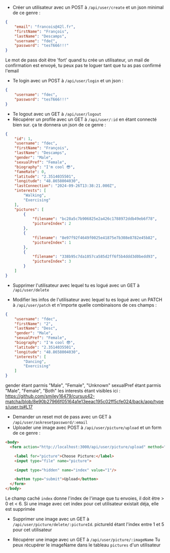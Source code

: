 - Créer un utilisateur avec un POST à  `/api/user/create` et un json minimal de ce genre :
```json
{
    "email": "francois@42l.fr",
    "firstName": "François",
    "lastName": "Descamps",
    "username": "fdeĉ",
    "password": "tesT666!!!"
}
``` 
Le mot de pass doit être 'fort'
quand tu crée un utilisateur, un mail de confirmation est envoyé, tu peux pas te loguer tant que tu as pas confirmé l'email

- Te login avec un POST à `/api/user/login` et un json :
```json
{
    "username": "fdec",
    "password": "tesT666!!!"
}
```

- Te logout avec un GET à `/api/user/logout`
- Récupérer un profile avec un GET à `/api/user/:id` en étant connecté bien sur.
ça te donnera un json de ce genre :
```json
{
    "id": 1,
    "username": "fdec",
    "firstName": "François",
    "lastName": "Descamps",
    "gender": "Male",
    "sexualPref": "Female",
    "biography": "I'm cool 😎",
    "fameRate": 0,
    "latitude": "2.3514035501",
    "longitude": "48.8658004030",
    "lastConnection": "2024-09-26T13:38:21.000Z",
    "interests": [
        "Walking",
        "Exercising"
    ],
    "pictures": [
        {
            "filename": "bc28a5c7b906825e2a426c1788972ddb49eb6f78",
            "pictureIndex": 2
        },
        {
            "filename": "8e97f92f4649f0025e41875e7b308e8782e45b82",
            "pictureIndex": 1
        },
        {
            "filename": "338b95c7da1057ca585d2ff6f5b4ddd3d0bedd93",
            "pictureIndex": 3
        }
    ]
}
```

- Supprimer l'utilisateur avec lequel tu es logué avec un GET à `/api/user/delete`

- Modifier les infos de l'utilisateur avec lequel tu es logué avec un PATCH à `/api/user/patch` et n'importe quelle combinaisons de ces champs :
```json
{
    "username": "fdec",
    "firstName": "2",
    "lastName": "Desc",
    "gender": "Male",
    "sexualPref": "Female",
    "biography": "I'm cool 😎",
    "latitude": "2.3514035501",
    "longitude": "48.8658004030",
    "interests": [
        "Dancing",
        "Exercising"
    ]
}
```

gender étant parmis "Male", "Female", "Unknown"
sexualPref étant parmis "Male", "Female", "Both"
les interests étant  visibles ici  : https://github.com/smiley16479/cursus42-matcha/blob/8e90b27966f05164a1e13eeac195c02ff5cfe024/back/app/types/user.ts#L17

- Demander un reset mot de pass avec un GET à `/api/user/askresetpassword/:email`
- Uploader une image avec POST à `/api/user/picture/upload` et un form de ce genre :
```html
<body>
  <form action="http://localhost:3000/api/user/picture/upload" method="POST" enctype="multipart/form-data">  

    <label for="picture">Choose Picture:</label>
    <input type="file" name="picture">

    <input type="hidden" name="index" value="1"/>

    <button type="submit">Upload</button>
  </form>
</body>
```
Le champ caché `index` donne l'index de l'image que tu envoies, il doit être > 0 et < 6. Si une image avec cet index pour cet utilisateur existait déja, elle est supprimée

- Supprimer une image avec un GET à `/api/user/picture/delete/:pictureId`.
pictureId étant l'index entre 1 et 5 pour cet utilisateur

- Récupérer une image avec un GET à `/api/user/picture/:imageName`
Tu peux récupérer le imageName dans le tableau `pictures` d'un utilisateur
